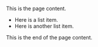 This is the page content.

+ Here is a list item.
+ Here is another list item.

This is the end of the page content.
